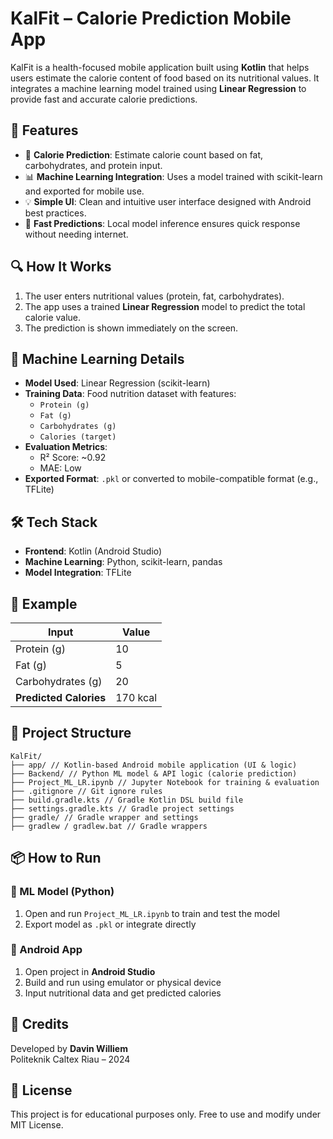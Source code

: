 # KalFit – Calorie Prediction Mobile App

KalFit is a health-focused mobile application built using **Kotlin** that helps users estimate the calorie content of food based on its nutritional values. It integrates a machine learning model trained using **Linear Regression** to provide fast and accurate calorie predictions.

## 📱 Features
- 🧮 **Calorie Prediction**: Estimate calorie count based on fat, carbohydrates, and protein input.
- 📊 **Machine Learning Integration**: Uses a model trained with scikit-learn and exported for mobile use.
- 💡 **Simple UI**: Clean and intuitive user interface designed with Android best practices.
- 🚀 **Fast Predictions**: Local model inference ensures quick response without needing internet.

## 🔍 How It Works
1. The user enters nutritional values (protein, fat, carbohydrates).
2. The app uses a trained **Linear Regression** model to predict the total calorie value.
3. The prediction is shown immediately on the screen.

## 🧠 Machine Learning Details
- **Model Used**: Linear Regression (scikit-learn)
- **Training Data**: Food nutrition dataset with features:
  - `Protein (g)`
  - `Fat (g)`
  - `Carbohydrates (g)`
  - `Calories (target)`
- **Evaluation Metrics**:
  - R² Score: ~0.92
  - MAE: Low
- **Exported Format**: `.pkl` or converted to mobile-compatible format (e.g., TFLite)

## 🛠️ Tech Stack
- **Frontend**: Kotlin (Android Studio)
- **Machine Learning**: Python, scikit-learn, pandas
- **Model Integration**: TFLite

## 🧪 Example
| Input              | Value |
|--------------------|-------|
| Protein (g)        | 10    |
| Fat (g)            | 5     |
| Carbohydrates (g)  | 20    |
| **Predicted Calories** | 170 kcal |

## 📂 Project Structure
```
KalFit/
├── app/ // Kotlin-based Android mobile application (UI & logic)
├── Backend/ // Python ML model & API logic (calorie prediction)
├── Project_ML_LR.ipynb // Jupyter Notebook for training & evaluation
├── .gitignore // Git ignore rules
├── build.gradle.kts // Gradle Kotlin DSL build file
├── settings.gradle.kts // Gradle project settings
├── gradle/ // Gradle wrapper and settings
├── gradlew / gradlew.bat // Gradle wrappers
```

## 📦 How to Run
### 🔹 ML Model (Python)
1. Open and run `Project_ML_LR.ipynb` to train and test the model
2. Export model as `.pkl` or integrate directly

### 🔹 Android App
1. Open project in **Android Studio**
2. Build and run using emulator or physical device
3. Input nutritional data and get predicted calories

## 🤝 Credits
Developed by **Davin Williem**  
Politeknik Caltex Riau – 2024

## 📜 License
This project is for educational purposes only. Free to use and modify under MIT License.
